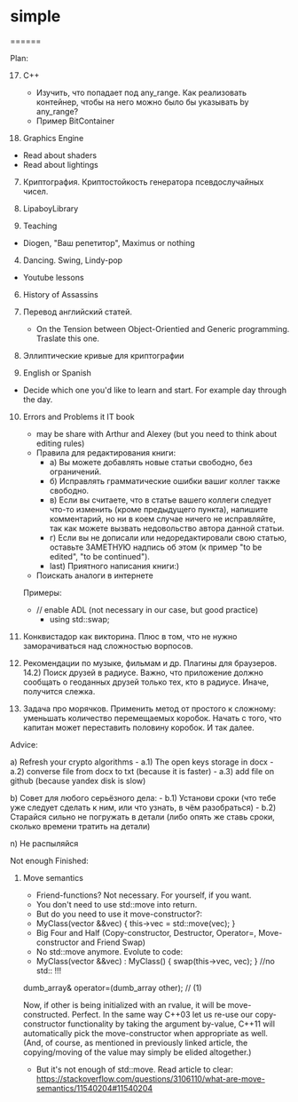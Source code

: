 # simple
======

Plan:
  
17) С++
	- Изучить, что попадает под any_range. Как реализовать контейнер, чтобы на него можно было бы указывать by any_range?
	- Пример BitContainer
  
5) Graphics Engine
  - Read about shaders
  - Read about lightings
  
7) Криптография. Криптостойкость генератора псевдослучайных чисел. 

16) LipaboyLibrary

1) Teaching
  - Diogen, "Ваш репетитор", Maximus or nothing
  
4) Dancing. Swing, Lindy-pop
  - Youtube lessons
  
6) History of Assassins

8) Перевод английский статей. 
	- On the Tension between Object-Orientied and Generic programming. Traslate this one.

9) Эллиптические кривые для криптографии

2) English or Spanish
  - Decide which one you'd like to learn and start. For example day through the day.

10) Errors and Problems it IT book
	- may be share with Arthur and Alexey (but you need to think about editing rules)
	- Правила для редактирования книги:
		- a) Вы можете добавлять новые статьи свободно, без ограничений.
		- б) Исправлять грамматические ошибки вашиг коллег также свободно.
		- в) Если вы считаете, что в статье вашего коллеги следует что-то изменить (кроме предыдущего пункта), напишите комментарий, но ни в коем случае ничего не исправляйте, так как можете вызвать недовольство автора данной статьи.
		- г) Если вы не дописали или недоредактировали свою статью, оставьте ЗАМЕТНУЮ надпись об этом (к пример "to be edited", "to be continued").
		- last) Приятного написания книги:)
	- Поискать аналоги в интернете
	
	Примеры:
	- // enable ADL (not necessary in our case, but good practice)
        - using std::swap;
	
13) Конквистадор как викторина. Плюс в том, что не нужно заморачиваться над сложностью ворпосов.

14) Рекомендации по музыке, фильмам и др. Плагины для браузеров.
14.2) Поиск друзей в радиусе. Важно, что приложение должно сообщать о геоданных друзей только тех, кто в радиусе. Иначе, получится слежка.

15) Задача про морячков. Применить метод от простого к сложному: уменьшать количество перемещаемых коробок. Начать с того, что капитан может переставить половину коробок. И так далее.
  
Advice:

a) Refresh your crypto algorithms
	- a.1) The open keys storage in docx
	- a.2) converse file from docx to txt (because it is faster)
	- a.3) add file on github (because yandex disk is slow)
	
b) Совет для любого серьёзного дела: 
	- b.1) Установи сроки (что тебе уже следует сделать к ним, или что узнать, в чём разобраться)
	- b.2) Старайся сильно не погружать в детали (либо опять же ставь сроки, сколько времени тратить на детали)
  
n) Не распыляйся


Not enough Finished:

1) Move semantics
	- Friend-functions? Not necessary. For yourself, if you want.
	- You don't need to use std::move into return.
	- But do you need to use it move-constructor?:
	- MyClass(vector<int> &&vec) { this->vec = std::move(vec); }
	- Big Four and Half (Copy-constructor, Destructor, Operator=, Move-constructor and Friend Swap)
	- No std::move anymore. Evolute to code:
	- MyClass(vector<int> &&vec) : MyClass() { swap(this->vec, vec); }	//no std:: !!!
	
	dumb_array& operator=(dumb_array other); // (1)

	Now, if other is being initialized with an rvalue, it will be move-constructed. Perfect. In the same way C++03 let us re-use our copy-constructor functionality by taking the argument by-value, C++11 will automatically pick the move-constructor when appropriate as well. (And, of course, as mentioned in previously linked article, the copying/moving of the value may simply be elided altogether.)
	
	- But it's not enough of std::move. Read article to clear: https://stackoverflow.com/questions/3106110/what-are-move-semantics/11540204#11540204

